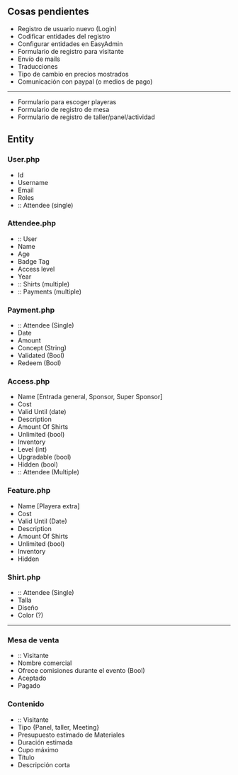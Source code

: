## Cosas pendientes
- Registro de usuario nuevo (Login)
- Codificar entidades del registro
- Configurar entidades en EasyAdmin
- Formulario de registro para visitante
- Envío de mails
- Traducciones
- Tipo de cambio en precios mostrados
- Comunicación con paypal (o medios de pago)
---
- Formulario para escoger playeras
- Formulario de registro de mesa
- Formulario de registro de taller/panel/actividad


## Entity

### User.php
- Id
- Username
- Email
- Roles
- :: Attendee (single)

### Attendee.php
- :: User
- Name
- Age
- Badge Tag
- Access level
- Year
- :: Shirts (multiple)
- :: Payments (multiple)

### Payment.php
- :: Attendee (Single)
- Date
- Amount
- Concept (String)
- Validated (Bool)
- Redeem (Bool)

### Access.php
- Name [Entrada general, Sponsor, Super Sponsor]
- Cost
- Valid Until (date)
- Description
- Amount Of Shirts
- Unlimited (bool)
- Inventory
- Level (int)
- Upgradable (bool)
- Hidden (bool)
- :: Attendee (Multiple)

### Feature.php
- Name [Playera extra]
- Cost
- Valid Until (Date)
- Description
- Amount Of Shirts
- Unlimited (bool)
- Inventory
- Hidden

### Shirt.php
- :: Attendee (Single)
- Talla
- Diseño
- Color (?)

---

### Mesa de venta
- :: Visitante
- Nombre comercial
- Ofrece comisiones durante el evento (Bool)
- Aceptado
- Pagado

### Contenido
- :: Visitante
- Tipo {Panel, taller, Meeting}
- Presupuesto estimado de Materiales
- Duración estimada
- Cupo máximo
- Título
- Descripción corta